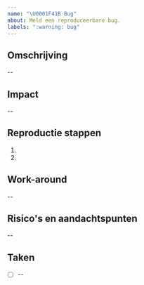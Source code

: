 ```yaml
---
name: "\U0001F41B Bug"
about: Meld een reproduceerbare bug.
labels: ":warning: bug"
---
```


## Omschrijving

--

## Impact

--

## Reproductie stappen

1.
2.

## Work-around

--

## Risico's en aandachtspunten

--

## Taken

- [ ] --
